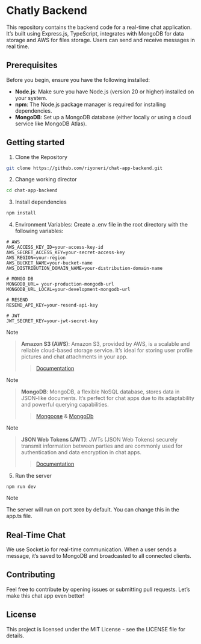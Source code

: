 # Chatly Backend

This repository contains the backend code for a real-time chat application. It’s built using Express.js, TypeScript, integrates with MongoDB for data storage and AWS for files storage. Users can send and receive messages in real time.

## Prerequisites

Before you begin, ensure you have the following installed:

- **Node.js**: Make sure you have Node.js (version 20 or higher) installed on your system.
- **npm**: The Node.js package manager is required for installing dependencies.
- **MongoDB**: Set up a MongoDB database (either locally or using a cloud service like MongoDB Atlas).

## Getting started

1. Clone the Repository

```bash
git clone https://github.com/riyoneri/chat-app-backend.git
```

2. Change working director

```bash
cd chat-app-backend
```

3. Install dependencies

```bash
npm install
```

4. Environment Variables: Create a .env file in the root directory with the following variables:

```
# AWS
AWS_ACCESS_KEY_ID=your-access-key-id
AWS_SECRET_ACCESS_KEY=your-secret-access-key
AWS_REGION=your-region
AWS_BUCKET_NAME=your-bucket-name
AWS_DISTRIBUTION_DOMAIN_NAME=your-distribution-domain-name

# MONGO DB
MONGODB_URL= your-production-mongodb-url
MONGODB_URL_LOCAL=your-development-mongodb-url

# RESEND
RESEND_API_KEY=your-resend-api-key

# JWT
JWT_SECRET_KEY=your-jwt-secret-key
```

> [!NOTE]

> **Amazon S3 (AWS)**: Amazon S3, provided by AWS, is a scalable and reliable cloud-based storage service. It’s ideal for storing user profile pictures and chat attachments in your app.
>
> > [Documentation](https://docs.aws.amazon.com/AmazonS3/latest/API/Welcome.html)

> [!NOTE]

> **MongoDB**: MongoDB, a flexible NoSQL database, stores data in JSON-like documents. It’s perfect for chat apps due to its adaptability and powerful querying capabilities.
>
> > [Mongoose](https://mongoosejs.com/docs/) &
> > [MongoDb](https://www.mongodb.com/docs/atlas/app-services/functions/mongodb/api/)

> [!NOTE]

> **JSON Web Tokens (JWT)**: JWTs (JSON Web Tokens) securely transmit information between parties and are commonly used for authentication and data encryption in chat apps.
>
> > [Documentation](https://www.npmjs.com/package/jsonwebtoken)

5. Run the server

```
npm run dev
```

> [!NOTE]
> The server will run on port `3000` by default. You can change this in the app.ts file.

## Real-Time Chat

We use Socket.io for real-time communication. When a user sends a message, it’s saved to MongoDB and broadcasted to all connected clients.

## Contributing

Feel free to contribute by opening issues or submitting pull requests. Let’s make this chat app even better!

## License

This project is licensed under the MIT License - see the LICENSE file for details.
